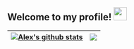
## Welcome to my profile! <img src="https://raw.githubusercontent.com/MartinHeinz/MartinHeinz/master/wave.gif" width="30px">

| <a href="https://github.com/alexwholland/github-readme-stats"><img align="center" src="https://github-readme-stats.vercel.app/api?username=alexwholland&show_icons=true&include_all_commits=true&count_private=true&theme=algolia" alt="Alex's github stats" /></a> | <a href="https://github.com/alexwholland3/github-readme-stats"><img align="center" src="https://github-readme-stats.vercel.app/api/top-langs/?username=alexwholland&langs_count=10&theme=algolia&layout=compact" /></a> |
| ------------- | ------------- |
